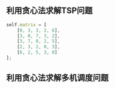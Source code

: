 ## 利用贪心法求解TSP问题

```javascript
self.matrix = [
    [0, 3, 3, 2, 6],
    [3, 0, 7, 3, 2],
    [3, 7, 0, 2, 5],
    [2, 3, 2, 0, 3],
    [6, 2, 5, 3, 0]
];
```

## 利用贪心法求解多机调度问题

